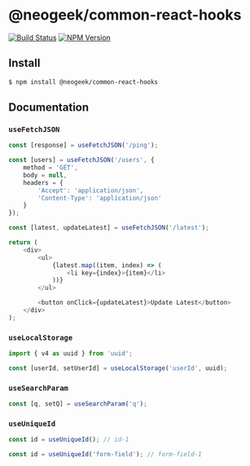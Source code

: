 # @neogeek/common-react-hooks

[![Build Status](https://travis-ci.com/neogeek/common-react-hooks.svg?branch=master)](https://travis-ci.com/neogeek/common-react-hooks)
[![NPM Version](http://img.shields.io/npm/v/@neogeek/common-react-hooks.svg?style=flat)](https://www.npmjs.org/package/@neogeek/common-react-hooks)

## Install

```bash
$ npm install @neogeek/common-react-hooks
```

## Documentation

### `useFetchJSON`

```javascript
const [response] = useFetchJSON('/ping');
```

```javascript
const [users] = useFetchJSON('/users', {
    method = 'GET',
    body = null,
    headers = {
        'Accept': 'application/json',
        'Content-Type': 'application/json'
    }
});
```

```javascript
const [latest, updateLatest] = useFetchJSON('/latest');

return (
    <div>
        <ul>
            {latest.map((item, index) => (
                <li key={index}>{item}</li>
            ))}
        </ul>

        <button onClick={updateLatest}>Update Latest</button>
    </div>
);
```

### `useLocalStorage`

```javascript
import { v4 as uuid } from 'uuid';

const [userId, setUserId] = useLocalStorage('userId', uuid);
```

### `useSearchParam`

```javascript
const [q, setQ] = useSearchParam('q');
```

### `useUniqueId`

```javascript
const id = useUniqueId(); // id-1
```

```javascript
const id = useUniqueId('form-field'); // form-field-1
```
